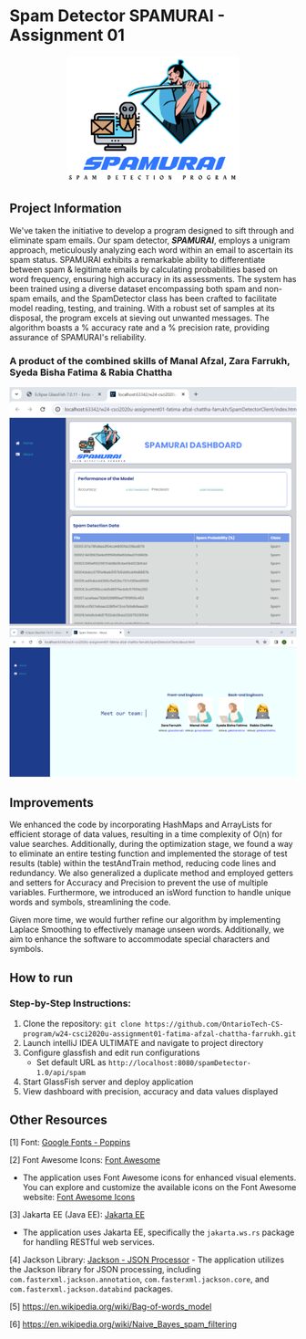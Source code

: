 # Spam Detector SPAMURAI - Assignment 01
<p align="center">
  <img src="SpamDetectorClient/img/spamurai.png" alt="Spamurai Logo" width="300">
</p>

## Project Information
We've taken the initiative to develop a program designed to sift through and eliminate spam emails. Our spam detector, <b><i>SPAMURAI</i></b>, employs a unigram approach, meticulously analyzing each word within an email to ascertain its spam status. SPAMURAI exhibits a remarkable ability to differentiate between spam & legitimate emails by calculating probabilities based on word frequency, ensuring high accuracy in its assessments. The system has been trained using a diverse dataset encompassing both spam and non-spam emails, and the SpamDetector class has been crafted to facilitate model reading, testing, and training. With a robust set of samples at its disposal, the program excels at sieving out unwanted messages. The algorithm boasts a % accuracy rate and a % precision rate, providing assurance of SPAMURAI's reliability.
### A product of the combined skills of Manal Afzal, Zara Farrukh, Syeda Bisha Fatima & Rabia Chattha
<p align="center">
   <img src="Spamurai_navBar.png" alt="Spamurai Working Interface" width="700">
  <img src="Spamurai_About.png" alt="Spamurai Working Interface" width="700">
</p>

## Improvements
We enhanced the code by incorporating HashMaps and ArrayLists for efficient storage of data values, resulting in a time complexity of O(n) for value searches. Additionally, during the optimization stage, we found a way to eliminate an entire testing function and implemented the storage of test results (table) within the testAndTrain method, reducing code lines and redundancy. We also generalized a duplicate method and employed getters and setters for Accuracy and Precision to prevent the use of multiple variables. Furthermore, we introduced an isWord function to handle unique words and symbols, streamlining the code.

Given more time, we would further refine our algorithm by implementing Laplace Smoothing to effectively manage unseen words. Additionally, we aim to enhance the software to accommodate special characters and symbols.

## How to run
### Step-by-Step Instructions:

1. Clone the repository: `git clone https://github.com/OntarioTech-CS-program/w24-csci2020u-assignment01-fatima-afzal-chattha-farrukh.git`
2. Launch intelliJ IDEA ULTIMATE and navigate to project directory 
3. Configure glassfish and edit run configurations
   - Set default URL as `http://localhost:8080/spamDetector-1.0/api/spam`
4. Start GlassFish server and deploy application
5. View dashboard with precision, accuracy and data values displayed 
## Other Resources
[1] Font: [Google Fonts - Poppins](https://fonts.google.com/specimen/Poppins)

[2] Font Awesome Icons: [Font Awesome](https://fontawesome.com/)
  - The application uses Font Awesome icons for enhanced visual elements. You can explore and customize the available icons on the Font Awesome website: [Font Awesome Icons](https://fontawesome.com/icons)

[3]  Jakarta EE (Java EE): [Jakarta EE](https://jakarta.ee/)
   - The application uses Jakarta EE, specifically the `jakarta.ws.rs` package for handling RESTful web services.

[4] Jackson Library: [Jackson - JSON Processor](https://github.com/FasterXML/jackson)
    - The application utilizes the Jackson library for JSON processing, including `com.fasterxml.jackson.annotation`, `com.fasterxml.jackson.core`, and `com.fasterxml.jackson.databind` packages.
    
[5] https://en.wikipedia.org/wiki/Bag-of-words_model 

[6] https://en.wikipedia.org/wiki/Naive_Bayes_spam_filtering 
